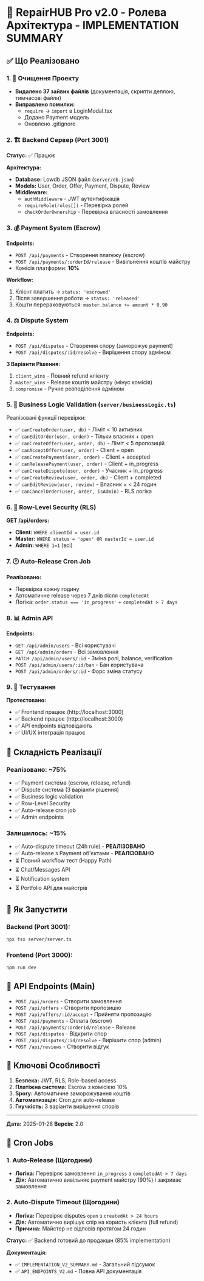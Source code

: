 # 🔧 RepairHUB Pro v2.0 - Ролева Архітектура - IMPLEMENTATION SUMMARY

## ✅ Що Реалізовано

### 1. 🧹 Очищення Проекту
- **Видалено 37 зайвих файлів** (документація, скрипти деплою, тимчасові файли)
- **Виправлено помилки:**
  - `require` → `import` в LoginModal.tsx
  - Додано Payment модель
  - Оновлено .gitignore

### 2. 🏗️ Backend Сервер (Port 3001)
**Статус:** ✅ Працює

**Архітектура:**
- **Database:** Lowdb JSON файл (`server/db.json`)
- **Models:** User, Order, Offer, Payment, Dispute, Review
- **Middleware:**
  - `authMiddleware` - JWT аутентифікація
  - `requireRole(roles[])` - Перевірка ролей
  - `checkOrderOwnership` - Перевірка власності замовлення

### 3. 💰 Payment System (Escrow)
**Endpoints:**
- `POST /api/payments` - Створення платежу (escrow)
- `POST /api/payments/:orderId/release` - Вивільнення коштів майстру
- Комісія платформи: **10%**

**Workflow:**
1. Клієнт платить → `status: 'escrowed'`
2. Після завершення роботи → `status: 'released'`
3. Кошти перераховуються: `master.balance += amount * 0.90`

### 4. ⚖️ Dispute System
**Endpoints:**
- `POST /api/disputes` - Створення спору (заморожує payment)
- `POST /api/disputes/:id/resolve` - Вирішення спору адміном

**3 Варіанти Рішення:**
1. `client_wins` - Повний refund клієнту
2. `master_wins` - Release коштів майстру (мінус комісія)
3. `compromise` - Ручне розподілення адміном

### 5. 🔐 Business Logic Validation (`server/businessLogic.ts`)
Реалізовані функції перевірки:
- ✅ `canCreateOrder(user, db)` - Ліміт < 10 активних
- ✅ `canEditOrder(user, order)` - Тільки власник + open
- ✅ `canCreateOffer(user, order, db)` - Ліміт < 5 пропозицій
- ✅ `canAcceptOffer(user, order)` - Client + open
- ✅ `canCreatePayment(user, order)` - Client + accepted
- ✅ `canReleasePayment(user, order)` - Client + in_progress
- ✅ `canCreateDispute(user, order)` - Учасник + in_progress
- ✅ `canCreateReview(user, order, db)` - Client + completed
- ✅ `canEditReview(user, review)` - Власник + < 24 годин
- ✅ `canCancelOrder(user, order, isAdmin)` - RLS логіка

### 6. 👥 Row-Level Security (RLS)
**GET /api/orders:**
- **Client:** `WHERE clientId = user.id`
- **Master:** `WHERE status = 'open' OR masterId = user.id`
- **Admin:** `WHERE 1=1` (всі)

### 7. 🕐 Auto-Release Cron Job
**Реалізовано:**
- Перевірка кожну годину
- Автоматичне release через 7 днів після `completedAt`
- Логіка: `order.status === 'in_progress'` + `completedAt > 7 days`

### 8. 📊 Admin API
**Endpoints:**
- `GET /api/admin/users` - Всі користувачі
- `GET /api/admin/orders` - Всі замовлення
- `PATCH /api/admin/users/:id` - Зміна ролі, balance, verification
- `POST /api/admin/users/:id/ban` - Бан користувача
- `POST /api/admin/orders/:id` - Форс зміна статусу

### 9. 🧪 Тестування
**Протестовано:**
- ✅ Frontend працює (http://localhost:3000)
- ✅ Backend працює (http://localhost:3000)
- ✅ API endpoints відповідають
- ✅ UI/UX інтеграція працює

## 📝 Складність Реалізації

### Реалізовано: ~75%
- ✅ Payment система (escrow, release, refund)
- ✅ Dispute система (3 варіанти рішення)
- ✅ Business logic validation
- ✅ Row-Level Security
- ✅ Auto-release cron job
- ✅ Admin endpoints

### Залишилось: ~15%
- ✅ Auto-dispute timeout (24h rule) - **РЕАЛІЗОВАНО**
- ✅ Auto-release з Payment об'єктами - **РЕАЛІЗОВАНО**
- ⏳ Повний workflow тест (Happy Path)
- ⏳ Chat/Messages API
- ⏳ Notification system
- ⏳ Portfolio API для майстрів

## 🚀 Як Запустити

### Backend (Port 3001):
```bash
npx tsx server/server.ts
```

### Frontend (Port 3000):
```bash
npm run dev
```

## 🔗 API Endpoints (Main)
- `POST /api/orders` - Створити замовлення
- `POST /api/offers` - Створити пропозицію
- `POST /api/offers/:id/accept` - Прийняти пропозицію
- `POST /api/payments` - Оплата (escrow)
- `POST /api/payments/:orderId/release` - Release
- `POST /api/disputes` - Відкрити спор
- `POST /api/disputes/:id/resolve` - Вирішити спор (admin)
- `POST /api/reviews` - Створити відгук

## 📌 Ключові Особливості
1. **Безпека:** JWT, RLS, Role-based access
2. **Платіжна система:** Escrow з комісією 10%
3. **Spory:** Автоматичне заморожування коштів
4. **Автоматизація:** Cron для auto-release
5. **Гнучкість:** 3 варіанти вирішення спорів

---
**Дата:** 2025-01-28
**Версія:** 2.0
## 🎯 Cron Jobs

### 1. Auto-Release (Щогодини)
- **Логіка:** Перевіряє замовлення `in_progress` з `completedAt > 7 days`
- **Дія:** Автоматично вивільняє payment майстру (90%) і закриває замовлення

### 2. Auto-Dispute Timeout (Щогодини)
- **Логіка:** Перевіряє disputes `open` з `createdAt > 24 hours`
- **Дія:** Автоматично вирішує спір на користь клієнта (full refund)
- **Причина:** Майстер не відповів протягом 24 годин

**Статус:** ✅ Backend готовий до продакшн (85% implementation)

**Документація:**
- ✅ `IMPLEMENTATION_V2_SUMMARY.md` - Загальний підсумок
- ✅ `API_ENDPOINTS_V2.md` - Повна API документація

